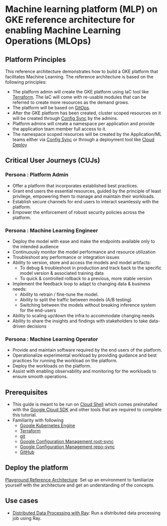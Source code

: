 # Machine learning platform (MLP) on GKE reference architecture for enabling Machine Learning Operations (MLOps)

## Platform Principles

This reference architecture demonstrates how to build a GKE platform that facilitates Machine Learning. The reference architecture is based on the following principles:

- The platform admin will create the GKE platform using IaC tool like [Terraform][terraform]. The IaC will come with re-usable modules that can be referred to create more resources as the demand grows.
- The platform will be based on [GitOps][gitops].
- After the GKE platform has been created, cluster scoped resources on it will be created through [Config Sync][config-sync] by the admins.
- Platform admins will create a namespace per application and provide the application team member full access to it.
- The namespace scoped resources will be created by the Application/ML teams either via [Config Sync][config-sync] or through a deployment tool like [Cloud Deploy][cloud-deploy]

## Critical User Journeys (CUJs)

### Persona : Platform Admin

- Offer a platform that incorporates established best practices.
- Grant end users the essential resources, guided by the principle of least privilege, empowering them to manage and maintain their workloads.
- Establish secure channels for end users to interact seamlessly with the platform.
- Empower the enforcement of robust security policies across the platform.

### Persona : Machine Learning Engineer

- Deploy the model with ease and make the endpoints available only to the intended audience
- Continuously monitor the model performance and resource utilization
- Troubleshoot any performance or integration issues
- Ability to version, store and access the models and model artifacts:
  - To debug & troubleshoot in production and track back to the specific model version & associated training data
  - To quick & controlled rollback to a previous, more stable version
- Implement the feedback loop to adapt to changing data & business needs:
  - Ability to retrain / fine-tune the model.
  - Ability to split the traffic between models (A/B testing)
  - Switching between the models without breaking inference system for the end-users
- Ability to scaling up/down the infra to accommodate changing needs
- Ability to share the insights and findings with stakeholders to take data-driven decisions

### Persona : Machine Learning Operator

- Provide and maintain software required by the end users of the platform.
- Operationalize experimental workload by providing guidance and best practices for running the workload on the platform.
- Deploy the workloads on the platform.
- Assist with enabling observability and monitoring for the workloads to ensure smooth operations.

## Prerequisites

- This guide is meant to be run on [Cloud Shell](https://shell.cloud.google.com) which comes preinstalled with the [Google Cloud SDK](https://cloud.google.com/sdk) and other tools that are required to complete this tutorial.
- Familiarity with following
  - [Google Kubernetes Engine][gke]
  - [Terraform][terraform]
  - [git][git]
  - [Google Configuration Management root-sync][root-sync]
  - [Google Configuration Management repo-sync][repo-sync]
  - [GitHub][github]

## Deploy the platform

[Playground Reference Architecture](examples/platform/playground/README.md): Set up an environment to familiarize yourself with the architecture and get an understanding of the concepts.

## Use cases

- [Distributed Data Processing with Ray](examples/use-case/ray/dataprocessing/README.md): Run a distributed data processing job using Ray.

[gitops]: https://about.gitlab.com/topics/gitops/
[repo-sync]: https://cloud.google.com/anthos-config-management/docs/reference/rootsync-reposync-fields
[root-sync]: https://cloud.google.com/anthos-config-management/docs/reference/rootsync-reposync-fields
[config-sync]: https://cloud.google.com/anthos-config-management/docs/config-sync-overview
[cloud-deploy]: https://cloud.google.com/deploy?hl=en
[terraform]: https://www.terraform.io/
[gke]: https://cloud.google.com/kubernetes-engine?hl=en
[git]: https://git-scm.com/
[github]: https://github.com/
[gcp-project]: https://cloud.google.com/resource-manager/docs/creating-managing-projects
[personal-access-token]: https://docs.github.com/en/authentication/keeping-your-account-and-data-secure/managing-your-personal-access-tokens
[machine-user-account]: https://docs.github.com/en/get-started/learning-about-github/types-of-github-accounts
